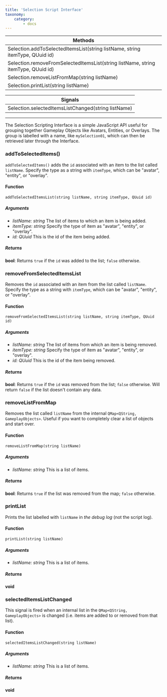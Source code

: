 ```yaml
---
title: 'Selection Script Interface'
taxonomy:
    category:
        - docs
---
```




| Methods                                  |
| ---------------------------------------- |
| Selection.addToSelectedItemsList(string listName, string itemType, QUuid id) |
| Selection.removeFromSelectedItemsList(string listName, string itemType, QUuid id) |
| Selection.removeListFromMap(string listName) |
| Selection.printList(string listName)     |


| Signals                                  |
| ---------------------------------------- |
| Selection.selectedItemsListChanged(string listName) <a id="s1"></a> |

---

The Selection Scripting Interface is a simple JavaScript API useful for grouping together Gameplay Objects like Avatars, Entities, or Overlays. The group is labelled with a name, like `mySelection01`, which can then be retrieved later through the Interface.

### addToSelectedItems() <a id="m1"></a>

`addToSelectedItems()` adds the `id` associated with an item to the list called `listName`. Specify the type as a string with `itemType`, which can be "avatar", "entity", or "overlay".

#### Function

`addToSelectedItemsList(string listName, string itemType, QUuid id)`

##### Arguments

- *listName: string* The list of items to which an item is being added.
- *itemType: string* Specify the type of item as "avatar", "entity", or "overlay".
- *id: QUuid* This is the id of the item being added. 

 ##### Returns

**bool**: Returns `true` if the `id` was added to the list; `false` otherwise.





### removeFromSelectedItemsList <a id="m2"></a>

Removes the `id` associated with an item from the list called `listName`. Specify the type as a string with `itemType`, which can be "avatar", "entity", or "overlay".

#### Function

`removeFromSelectedItemsList(string listName, string itemType, QUuid id)`

##### Arguments

- *listName: string* The list of items from which an item is being removed. 
- *itemType: string* Specify the type of item as "avatar", "entity", or "overlay".
- *id: QUuid* This is the id of the item being removed. 

##### Returns

**bool**: Returns `true` if the `id` was removed from the list; `false` otherwise. Will return `false` if the list doesn't contain any data.





### removeListFromMap <a id="m3"></a>

Removes the list called `listName` from the internal `QMap<QString, GameplayObjects>`. Useful if you want to completely clear a list of objects and start over.

#### Function

`removeListFromMap(string listName)`

##### Arguments

- *listName: string*  This is a list of items. 

##### Returns

**bool**: Returns `true` if the list was removed from the map; `false` otherwise.





### printList <a id="m4"></a>

Prints the list labelled with `listName` in *the debug log* (not the script log).

#### Function

`printList(string listName)`

##### Arguments

- *listName: string* This is a list of items. 

##### Returns

**void**





### selectedItemsListChanged <a id="s1"></a> 

This signal is fired when an internal list in the `QMap<QString, GameplayObjects>` is changed (i.e. items are added to or removed from that list).

#### Function

`selectedItemsListChanged(string listName)`

##### Arguments

- *listName: string* This is a list of items. 

##### Returns

**void**